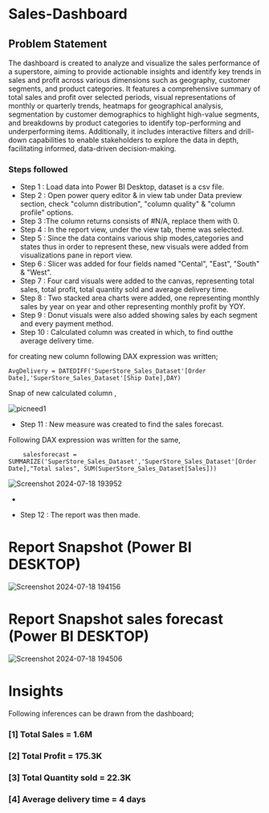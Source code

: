 # Sales-Dashboard


## Problem Statement
The dashboard is created to analyze and visualize the sales performance of a superstore, aiming to provide actionable insights and identify key trends in sales and profit across various dimensions such as geography, customer segments, and product categories. It features a comprehensive summary of total sales and profit over selected periods, visual representations of monthly or quarterly trends, heatmaps for geographical analysis, segmentation by customer demographics to highlight high-value segments, and breakdowns by product categories to identify top-performing and underperforming items. Additionally, it includes interactive filters and drill-down capabilities to enable stakeholders to explore the data in depth, facilitating informed, data-driven decision-making.




### Steps followed 

- Step 1 : Load data into Power BI Desktop, dataset is a csv file.
- Step 2 : Open power query editor & in view tab under Data preview section, check "column distribution", "column quality" & "column profile" options.
- Step 3 :The column returns consists of #N/A, replace them with 0.
- Step 4 : In the report view, under the view tab, theme was selected.
- Step 5 : Since the data contains various ship modes,categories and states thus in order to represent these, new visuals were added from  visualizations pane in report view. 
- Step 6 : Slicer was added for four fields named "Cental", "East", "South" & "West".
- Step 7 : Four card visuals were added to the canvas, representing total sales, total profit, total quantity sold and average delivery time. 
- Step 8 : Two stacked area charts were added, one representing monthly sales by year on year and other representing monthly profit by YOY. 
- Step 9 : Donut visuals were also added showing sales by each segment and every payment method.  
- Step 10 : Calculated column was created in which, to find outthe average delivery time.

for creating new column following DAX expression was written;
       
    AvgDelivery = DATEDIFF('SuperStore_Sales_Dataset'[Order Date],'SuperStore_Sales_Dataset'[Ship Date],DAY)
        
Snap of new calculated column ,

![picneed1](https://github.com/user-attachments/assets/e983c279-0133-4481-8a7b-d8c76c9fc35c)

        
- Step 11 : New measure was created to find the sales forecast.

Following DAX expression was written for the same,
        
        salesforecast = SUMMARIZE('SuperStore_Sales_Dataset','SuperStore_Sales_Dataset'[Order Date],"Total sales", SUM(SuperStore_Sales_Dataset[Sales]))
        

![Screenshot 2024-07-18 193952](https://github.com/user-attachments/assets/7287618b-c949-4fd6-8adf-61af9bd8fdd4)

        
 - 

 
 - Step 12 : The report was then made.
 

# Report Snapshot  (Power BI DESKTOP)


![Screenshot 2024-07-18 194156](https://github.com/user-attachments/assets/3cef2ed4-b629-4978-a246-47957b5b2a64)

 
 # Report Snapshot  sales forecast (Power BI DESKTOP)

 
![Screenshot 2024-07-18 194506](https://github.com/user-attachments/assets/66776fb5-400e-4a40-9082-8a584de4e279)

# Insights


Following inferences can be drawn from the dashboard;

### [1] Total Sales = 1.6M

### [2] Total Profit = 175.3K

### [3] Total Quantity sold = 22.3K

### [4] Average delivery time = 4 days




